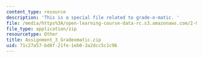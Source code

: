 ```yaml
---
content_type: resource
description: 'This is a special file related to grade-o-matic. '
file: /media/https%3A/open-learning-course-data-rc.s3.amazonaws.com/2-086-numerical-computation-for-mechanical-engineers-spring-2013/71c27a57bd8f21fe1eb03a2dcc5c1c96_Assignment_3_Gradeomatic.zip
file_type: application/zip
resourcetype: Other
title: Assignment_3_Gradeomatic.zip
uid: 71c27a57-bd8f-21fe-1eb0-3a2dcc5c1c96
---
```

